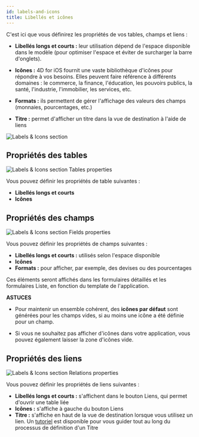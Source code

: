 ```yaml
---
id: labels-and-icons
title: Libellés et icônes
---
```


C'est ici que vous définirez les propriétés de vos tables, champs et liens :

* **Libellés longs et courts :** leur utilisation dépend de l'espace disponible dans le modèle (pour optimiser l'espace et éviter de surcharger la barre d'onglets).
* **Icônes :** 4D for iOS fournit une vaste bibliothèque d'icônes pour répondre à vos besoins. Elles peuvent faire référence à différents domaines : le commerce, la finance, l'éducation, les pouvoirs publics, la santé, l'industrie, l'immobilier, les services, etc.

* **Formats :** ils permettent de gérer l'affichage des valeurs des champs (monnaies, pourcentages, etc.)

* **Titre :** permet d'afficher un titre dans la vue de destination à l'aide de liens

![Labels & Icons section](assets/en/project-editor/Labels-&-icons-section-4D-for-iOS.png)

## Propriétés des tables

![Labels & Icons section Tables properties](assets/en/project-editor/Tables-properties-Labels-icons-section-4D-for-iOS.png)

Vous pouvez définir les propriétés de table suivantes :

* **Libellés longs et courts**
* **Icônes**

## Propriétés des champs

![Labels & Icons section Fields properties](assets/en/project-editor/Fields-properties-Labels-icons-section-4D-for-iOS.png)

Vous pouvez définir les propriétés de champs suivantes :

* **Libellés longs et courts :** utilisés selon l'espace disponible
* **Icônes**
* **Formats :** pour afficher, par exemple, des devises ou des pourcentages

Ces éléments seront affichés dans les formulaires détaillés et les formulaires Liste, en fonction du template de l'application.<div class = "tips"> 

**ASTUCES**

* Pour maintenir un ensemble cohérent, des **icônes par défaut** sont générées pour les champs vides, si au moins une icône a été définie pour un champ.

* Si vous ne souhaitez pas afficher d'icônes dans votre application, vous pouvez également laisser la zone d'icônes vide.</div> 

## Propriétés des liens

![Labels & Icons section Relations properties](assets/en/project-editor/Relations-properties-Labels-icons-section-4D-for-iOS.png)

Vous pouvez définir les propriétés de liens suivantes :

* **Libellés longs et courts :** s'affichent dans le bouton Liens, qui permet d'ouvrir une table liée
* **Icônes :** s'affiche à gauche du bouton Liens
* **Titre :** s'affiche en haut de la vue de destination lorsque vous utilisez un lien. Un [tutoriel](one-to-many-relations-title-definition.html) est disponible pour vous guider tout au long du processus de définition d'un Titre
